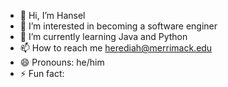 - 👋 Hi, I’m Hansel
- 👀 I’m interested in becoming a software enginer 
- 🌱 I’m currently learning Java and Python
- 📫 How to reach me herediah@merrimack.edu
- 😄 Pronouns: he/him
- ⚡ Fun fact: 

<!---
hanselh-h/hanselh-h is a ✨ special ✨ repository because its `README.md` (this file) appears on your GitHub profile.
You can click the Preview link to take a look at your changes.
--->
